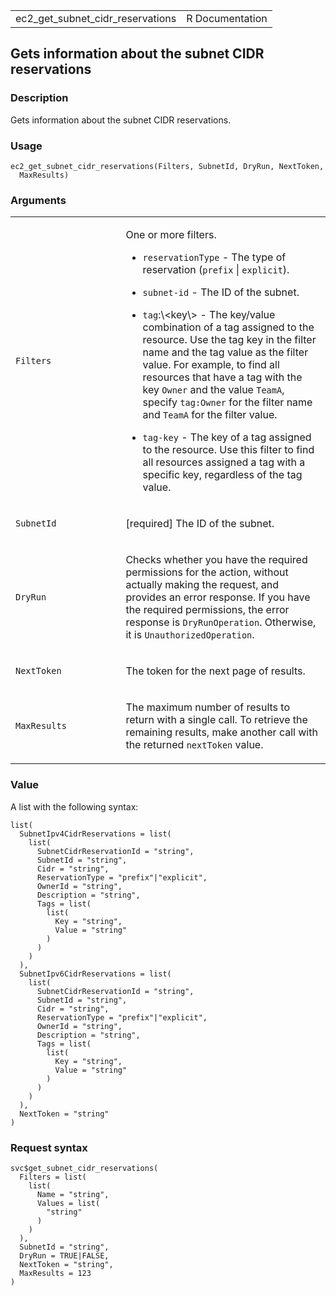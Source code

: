 <table style="width: 100%;">
<tbody>
<tr class="odd">
<td>ec2_get_subnet_cidr_reservations</td>
<td style="text-align: right;">R Documentation</td>
</tr>
</tbody>
</table>

## Gets information about the subnet CIDR reservations

### Description

Gets information about the subnet CIDR reservations.

### Usage

    ec2_get_subnet_cidr_reservations(Filters, SubnetId, DryRun, NextToken,
      MaxResults)

### Arguments

<table>
<colgroup>
<col style="width: 35%" />
<col style="width: 65%" />
</colgroup>
<tbody>
<tr class="odd">
<td><code
id="ec2_get_subnet_cidr_reservations_:_Filters">Filters</code></td>
<td><p>One or more filters.</p>
<ul>
<li><p><code>reservationType</code> - The type of reservation
(<code>prefix</code> | <code>explicit</code>).</p></li>
<li><p><code>subnet-id</code> - The ID of the subnet.</p></li>
<li><p><code>tag</code>:\&lt;key\&gt; - The key/value combination of a
tag assigned to the resource. Use the tag key in the filter name and the
tag value as the filter value. For example, to find all resources that
have a tag with the key <code>Owner</code> and the value
<code>TeamA</code>, specify <code>tag:Owner</code> for the filter name
and <code>TeamA</code> for the filter value.</p></li>
<li><p><code>tag-key</code> - The key of a tag assigned to the resource.
Use this filter to find all resources assigned a tag with a specific
key, regardless of the tag value.</p></li>
</ul></td>
</tr>
<tr class="even">
<td><code
id="ec2_get_subnet_cidr_reservations_:_SubnetId">SubnetId</code></td>
<td><p>[required] The ID of the subnet.</p></td>
</tr>
<tr class="odd">
<td><code
id="ec2_get_subnet_cidr_reservations_:_DryRun">DryRun</code></td>
<td><p>Checks whether you have the required permissions for the action,
without actually making the request, and provides an error response. If
you have the required permissions, the error response is
<code>DryRunOperation</code>. Otherwise, it is
<code>UnauthorizedOperation</code>.</p></td>
</tr>
<tr class="even">
<td><code
id="ec2_get_subnet_cidr_reservations_:_NextToken">NextToken</code></td>
<td><p>The token for the next page of results.</p></td>
</tr>
<tr class="odd">
<td><code
id="ec2_get_subnet_cidr_reservations_:_MaxResults">MaxResults</code></td>
<td><p>The maximum number of results to return with a single call. To
retrieve the remaining results, make another call with the returned
<code>nextToken</code> value.</p></td>
</tr>
</tbody>
</table>

### Value

A list with the following syntax:

    list(
      SubnetIpv4CidrReservations = list(
        list(
          SubnetCidrReservationId = "string",
          SubnetId = "string",
          Cidr = "string",
          ReservationType = "prefix"|"explicit",
          OwnerId = "string",
          Description = "string",
          Tags = list(
            list(
              Key = "string",
              Value = "string"
            )
          )
        )
      ),
      SubnetIpv6CidrReservations = list(
        list(
          SubnetCidrReservationId = "string",
          SubnetId = "string",
          Cidr = "string",
          ReservationType = "prefix"|"explicit",
          OwnerId = "string",
          Description = "string",
          Tags = list(
            list(
              Key = "string",
              Value = "string"
            )
          )
        )
      ),
      NextToken = "string"
    )

### Request syntax

    svc$get_subnet_cidr_reservations(
      Filters = list(
        list(
          Name = "string",
          Values = list(
            "string"
          )
        )
      ),
      SubnetId = "string",
      DryRun = TRUE|FALSE,
      NextToken = "string",
      MaxResults = 123
    )
